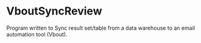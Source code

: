 # VboutSyncReview
Program written to Sync result set/table from a data warehouse to an email automation tool (Vbout).
